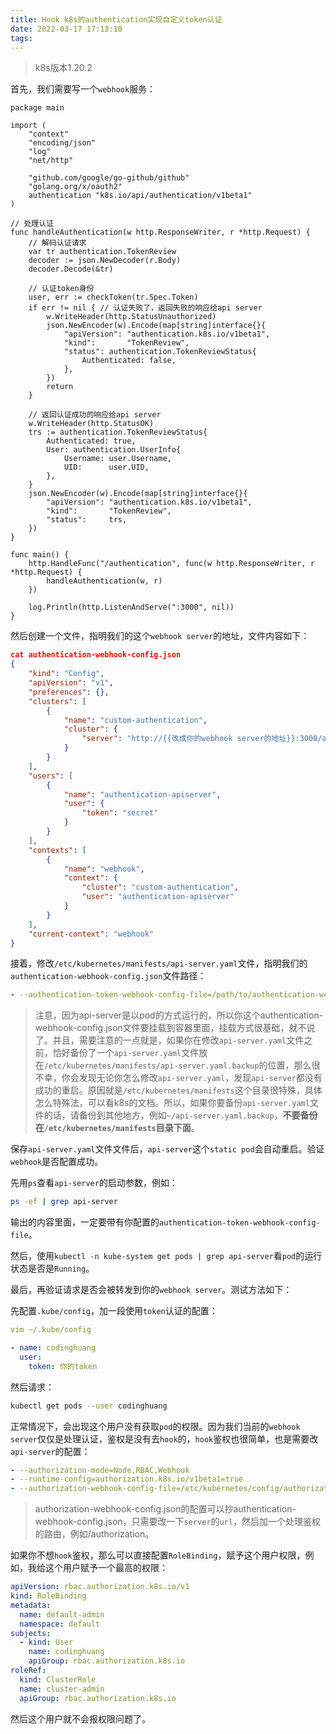 ```yaml
---
title: Hook k8s的authentication实现自定义token认证
date: 2022-03-17 17:13:10
tags:
---
```


> k8s版本1.20.2

首先，我们需要写一个`webhook`服务：

```golang
package main

import (
    "context"
    "encoding/json"
    "log"
    "net/http"

    "github.com/google/go-github/github"
    "golang.org/x/oauth2"
    authentication "k8s.io/api/authentication/v1beta1"
)

// 处理认证
func handleAuthentication(w http.ResponseWriter, r *http.Request) {
    // 解码认证请求
    var tr authentication.TokenReview
    decoder := json.NewDecoder(r.Body)
    decoder.Decode(&tr)

    // 认证token身份
    user, err := checkToken(tr.Spec.Token)
    if err != nil { // 认证失败了，返回失败的响应给api server
        w.WriteHeader(http.StatusUnauthorized)
        json.NewEncoder(w).Encode(map[string]interface{}{
            "apiVersion": "authentication.k8s.io/v1beta1",
            "kind":       "TokenReview",
            "status": authentication.TokenReviewStatus{
                Authenticated: false,
            },
        })
        return
    }

    // 返回认证成功的响应给api server
    w.WriteHeader(http.StatusOK)
    trs := authentication.TokenReviewStatus{
        Authenticated: true,
        User: authentication.UserInfo{
            Username: user.Username,
            UID:      user.UID,
        },
    }
    json.NewEncoder(w).Encode(map[string]interface{}{
        "apiVersion": "authentication.k8s.io/v1beta1",
        "kind":       "TokenReview",
        "status":     trs,
    })
}

func main() {
    http.HandleFunc("/authentication", func(w http.ResponseWriter, r *http.Request) {
        handleAuthentication(w, r)
    })

    log.Println(http.ListenAndServe(":3000", nil))
}
```

然后创建一个文件，指明我们的这个`webhook server`的地址，文件内容如下：

```json
cat authentication-webhook-config.json
{
    "kind": "Config",
    "apiVersion": "v1",
    "preferences": {},
    "clusters": [
        {
            "name": "custom-authentication",
            "cluster": {
                "server": "http://{{改成你的webhook server的地址}}:3000/authentication"
            }
        }
    ],
    "users": [
        {
            "name": "authentication-apiserver",
            "user": {
                "token": "secret"
            }
        }
    ],
    "contexts": [
        {
            "name": "webhook",
            "context": {
                "cluster": "custom-authentication",
                "user": "authentication-apiserver"
            }
        }
    ],
    "current-context": "webhook"
}
```

接着，修改`/etc/kubernetes/manifests/api-server.yaml`文件，指明我们的`authentication-webhook-config.json`文件路径：

```yaml
- --authentication-token-webhook-config-file=/path/to/authentication-webhook-config.json
```

> 注意，因为api-server是以pod的方式运行的，所以你这个authentication-webhook-config.json文件要挂载到容器里面，挂载方式很基础，就不说了。并且，需要注意的一点就是，如果你在修改`api-server.yaml`文件之前，恰好备份了一个`api-server.yaml`文件放在`/etc/kubernetes/manifests/api-server.yaml.backup`的位置，那么很不幸，你会发现无论你怎么修改`api-server.yaml`，发现`api-server`都没有成功的重启。原因就是`/etc/kubernetes/manifests`这个目录很特殊，具体怎么特殊法，可以看k8s的文档。所以，如果你要备份`api-server.yaml`文件的话，请备份到其他地方，例如`~/api-server.yaml.backup`，**不要备份在`/etc/kubernetes/manifests`目录下面**。

保存`api-server.yaml`文件文件后，`api-server`这个`static pod`会自动重启。验证`webhook`是否配置成功。

先用`ps`查看`api-server`的启动参数，例如：

```bash
ps -ef | grep api-server
```

输出的内容里面，一定要带有你配置的`authentication-token-webhook-config-file`。

然后，使用`kubectl -n kube-system get pods | grep api-server`看`pod`的运行状态是否是`Running`。

最后，再验证请求是否会被转发到你的`webhook server`。测试方法如下：

先配置`.kube/config`，加一段使用`token`认证的配置：

```yaml
vim ~/.kube/config

- name: codinghuang
  user:
    token: 你的token
```

然后请求：

```bash
kubectl get pods --user codinghuang
```

正常情况下，会出现这个用户没有获取`pod`的权限。因为我们当前的`webhook server`仅仅是处理认证，鉴权是没有去`hook`的，`hook`鉴权也很简单，也是需要改`api-server`的配置：

```yaml
- --authorization-mode=Node,RBAC,Webhook
- --runtime-config=authorization.k8s.io/v1beta1=true
- --authorization-webhook-config-file=/etc/kubernetes/config/authorization-webhook-config.json
```

> authorization-webhook-config.json的配置可以抄authentication-webhook-config.json，只需要改一下`server`的`url`，然后加一个处理鉴权的路由，例如/authorization。

如果你不想`hook`鉴权，那么可以直接配置`RoleBinding`，赋予这个用户权限，例如，我给这个用户赋予一个最高的权限：

```yaml
apiVersion: rbac.authorization.k8s.io/v1
kind: RoleBinding
metadata:
  name: default-admin
  namespace: default
subjects:
  - kind: User
    name: codinghuang
    apiGroup: rbac.authorization.k8s.io
roleRef:
  kind: ClusterRole
  name: cluster-admin
  apiGroup: rbac.authorization.k8s.io
```

然后这个用户就不会报权限问题了。
